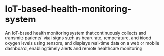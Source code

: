 # IoT-based-health-monitoring-system
An IoT-based health monitoring system that continuously collects and transmits patients’ vital signs such as heart rate, temperature, and blood oxygen levels using sensors, and displays real-time data on a web or mobile dashboard, enabling timely alerts and remote healthcare monitoring
